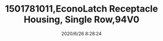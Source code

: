 ﻿---
layout: post 
title: 1501781011,EconoLatch Receptacle Housing, Single Row,94V0
tags: 1625
categories: housing-terminal
overview: EconoLatch Receptacle Housing, Single Row, 1 Circuits,UL-94V0
part_number: 1501781011
thumb_img: static/202006/343-thumb-20200626163023.jpg
small_img: static/202006/343-20200626163023.jpg
date: 2020/6/26 8:28:24
---



